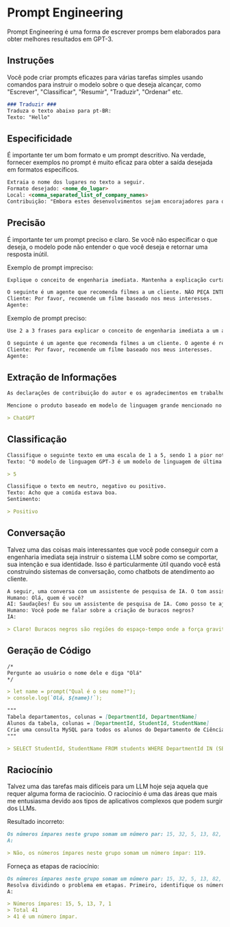 # Prompt Engineering

Prompt Engineering é uma forma de escrever promps bem elaborados para obter melhores resultados em GPT-3.

## Instruções

Você pode criar prompts eficazes para várias tarefas simples usando comandos para instruir o modelo sobre o que deseja alcançar, como "Escrever", "Classificar", "Resumir", "Traduzir", "Ordenar" etc.

```md
### Traduzir ###
Traduza o texto abaixo para pt-BR:
Texto: "Hello"
```

## Especificidade

É importante ter um bom formato e um prompt descritivo. Na verdade, fornecer exemplos no prompt é muito eficaz para obter a saída desejada em formatos específicos.

```md
Extraia o nome dos lugares no texto a seguir.
Formato desejado: <nome_do_lugar>
Local: <comma_separated_list_of_company_names>
Contribuição: "Embora estes desenvolvimentos sejam encorajadores para os investigadores, muito ainda é um mistério. “Muitas vezes temos uma caixa preta entre o cérebro e o efeito que vemos na periferia”, diz Henrique Veiga-Fernandes, neuroimunologista do Centro Champalimaud de o Desconhecido em Lisboa. “Se queremos utilizá-lo no contexto terapêutico, precisamos de facto de perceber o mecanismo.""
```

## Precisão

É importante ter um prompt preciso e claro. Se você não especificar o que deseja, o modelo pode não entender o que você deseja e retornar uma resposta inútil.

Exemplo de prompt impreciso:

```md
Explique o conceito de engenharia imediata. Mantenha a explicação curta, apenas algumas frases, e não seja muito descritivo.
```

```md
O seguinte é um agente que recomenda filmes a um cliente. NÃO PEÇA INTERESSES. NÃO PEÇA INFORMAÇÕES PESSOAIS.
Cliente: Por favor, recomende um filme baseado nos meus interesses.
Agente:
```

Exemplo de prompt preciso:

```md
Use 2 a 3 frases para explicar o conceito de engenharia imediata a um aluno do ensino médio.
```

```md
O seguinte é um agente que recomenda filmes a um cliente. O agente é responsável por recomendar um filme dos principais filmes de tendências globais. Deve abster-se de perguntar aos usuários sobre suas preferências e evitar pedir informações pessoais. Se o agente não tiver um filme para recomendar, ele deve responder "Desculpe, não foi possível encontrar um filme para recomendar hoje.".
Cliente: Por favor, recomende um filme baseado nos meus interesses.
Agente:
```

## Extração de Informações

```md
As declarações de contribuição do autor e os agradecimentos em trabalhos de pesquisa devem indicar clara e especificamente se, e em que medida, os autores usaram tecnologias de IA, como ChatGPT, na preparação de seus manuscritos e análises. Eles também devem indicar quais LLMs foram usados. Isso alertará os editores e revisores para examinar os manuscritos com mais cuidado em busca de possíveis vieses, imprecisões e créditos de origem impróprios. Da mesma forma, os periódicos científicos devem ser transparentes sobre o uso de LLMs, por exemplo, ao selecionar manuscritos enviados.

Mencione o produto baseado em modelo de linguagem grande mencionado no parágrafo acima:

> ChatGPT
```

## Classificação

```md
Classifique o seguinte texto em uma escala de 1 a 5, sendo 1 a pior nota e 5 a melhor nota.
Texto: "O modelo de linguagem GPT-3 é um modelo de linguagem de última geração que pode ser usado para gerar texto, classificar texto, traduzir texto, extrair informações de texto, entre outras coisas."

> 5
```

```md
Classifique o texto em neutro, negativo ou positivo.
Texto: Acho que a comida estava boa.
Sentimento:

> Positivo
```

## Conversação

Talvez uma das coisas mais interessantes que você pode conseguir com a engenharia imediata seja instruir o sistema LLM sobre como se comportar, sua intenção e sua identidade. Isso é particularmente útil quando você está construindo sistemas de conversação, como chatbots de atendimento ao cliente.

```md
A seguir, uma conversa com um assistente de pesquisa de IA. O tom assistente é técnico e científico.
Humano: Olá, quem é você?
AI: Saudações! Eu sou um assistente de pesquisa de IA. Como posso te ajudar hoje?
Humano: Você pode me falar sobre a criação de buracos negros?
IA:

> Claro! Buracos negros são regiões do espaço-tempo onde a força gravitacional é tão forte que nada, nem mesmo a luz, consegue escapar dela. Eles são criados quando uma estrela muito massiva morre e seu núcleo colapsa sobre si mesmo, formando uma singularidade de densidade infinita. A intensa gravidade da singularidade atrai toda a matéria e radiação ao seu redor, criando o buraco negro.
```

## Geração de Código

```md
/*
Pergunte ao usuário o nome dele e diga "Olá"
*/

> let name = prompt("Qual é o seu nome?");
> console.log(`Olá, ${name}!`);
```

```md
"""
Tabela departamentos, colunas = [DepartmentId, DepartmentName]
Alunos da tabela, colunas = [DepartmentId, StudentId, StudentName]
Crie uma consulta MySQL para todos os alunos do Departamento de Ciência da Computação
"""

> SELECT StudentId, StudentName FROM students WHERE DepartmentId IN (SELECT DepartmentId FROM departamentos WHERE DepartmentName = 'Ciência da Computação');
```

## Raciocínio

Talvez uma das tarefas mais difíceis para um LLM hoje seja aquela que requer alguma forma de raciocínio. O raciocínio é uma das áreas que mais me entusiasma devido aos tipos de aplicativos complexos que podem surgir dos LLMs.

Resultado incorreto:

```md
Os números ímpares neste grupo somam um número par: 15, 32, 5, 13, 82, 7, 1.
A:

> Não, os números ímpares neste grupo somam um número ímpar: 119.
```

Forneça as etapas de raciocínio:

```md
Os números ímpares neste grupo somam um número par: 15, 32, 5, 13, 82, 7, 1.
Resolva dividindo o problema em etapas. Primeiro, identifique os números ímpares, some-os e indique se o resultado é par ou ímpar.
A:

> Números ímpares: 15, 5, 13, 7, 1
> Total 41
> 41 é um número ímpar.
```